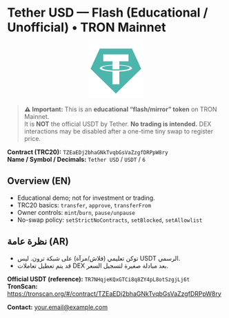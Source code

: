 # Tether USD — Flash (Educational / Unofficial) • TRON Mainnet

<p align="center">
  <img src="assets/logo.png" alt="USDT Flash Logo" width="128" height="128">
</p>

> **⚠️ Important:** This is an **educational “flash/mirror” token** on TRON Mainnet.  
> It is **NOT** the official USDT by Tether. **No trading is intended.**
> DEX interactions may be disabled after a one-time tiny swap to register price.

**Contract (TRC20):** `TZEaEDj2bhaGNkTvqbGsVaZzgfDRPpW8ry`  
**Name / Symbol / Decimals:** `Tether USD` / `USDT` / `6`

## Overview (EN)
- Educational demo; not for investment or trading.
- TRC20 basics: `transfer`, `approve`, `transferFrom`
- Owner controls: `mint`/`burn`, `pause/unpause`
- No-swap policy: `setStrictNoContracts`, `setBlocked`, `setAllowlist`

## نظرة عامة (AR)
- توكن تعليمي (فلاش/مرآة) على شبكة ترون. ليس USDT الرسمي.
- قد يتم تعطيل تعاملات DEX بعد مبادلة صغيرة لتسجيل السعر.

**Official USDT (reference):** `TR7NHqjeKQxGTCi8q8ZY4pL8otSzgjLj6t`  
**TronScan:** https://tronscan.org/#/contract/TZEaEDj2bhaGNkTvqbGsVaZzgfDRPpW8ry  

**Contact:** your.email@example.com
